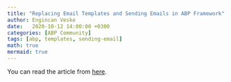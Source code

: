 ```yaml
---
title: "Replacing Email Templates and Sending Emails in ABP Framework"
author: Engincan Veske
date:   2020-10-12 14:00:00 +0300
categories: [ABP Community]
tags: [abp, templates, sending-email]
math: true
mermaid: true
---
```


You can read the article from [here](https://community.abp.io/posts/replacing-email-templates-and-sending-emails-jkeb8zzh).